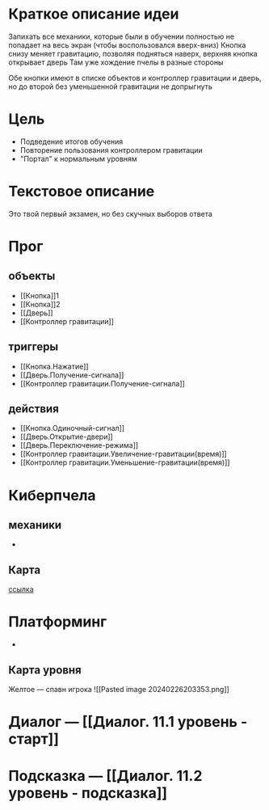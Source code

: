 # Краткое описание идеи
Запихать все механики, которые были в обучении
полностью не попадает на весь экран (чтобы воспользовался вверх-вниз)
Кнопка снизу меняет гравитацию, позволяя подняться наверх, верхняя кнопка открывает дверь
Там уже хождение пчелы в разные стороны

Обе кнопки имеют в списке объектов и контроллер гравитации и дверь, но до второй без уменьшенной гравитации не допрыгнуть
# Цель
- Подведение итогов обучения
- Повторение пользования контроллером гравитации
- "Портал" к нормальным уровням

# Текстовое описание
Это твой первый экзамен, но без скучных выборов ответа

# Прог

## объекты 
- [[Кнопка]]1
- [[Кнопка]]2
- [[Дверь]]
- [[Контроллер гравитации]]

## триггеры
- [[Кнопка.Нажатие]]
- [[Дверь.Получение-сигнала]]
- [[Контроллер гравитации.Получение-сигнала]]

## действия
- [[Кнопка.Одиночный-сигнал]]
- [[Дверь.Открытие-двери]]
- [[Дверь.Переключение-режима]]
- [[Контроллер гравитации.Увеличение-гравитации(время)]]
- [[Контроллер гравитации.Уменьшение-гравитации(время)]]

# Киберпчела
## механики
-

## Карта
[ссылка](https://docs.google.com/spreadsheets/d/10hSqpxkE7b8GwJScm_PEeFg7FxJYp89Tl0yUF4k4-QU/edit#gid=876609671)

# Платформинг
-

## Карта уровня
Желтое — спавн игрока
![[Pasted image 20240226203353.png]]

# Диалог — [[Диалог. 11.1 уровень - старт]]
# Подсказка — [[Диалог. 11.2 уровень - подсказка]]